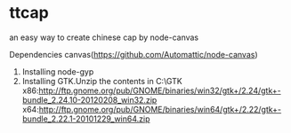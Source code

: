 # ttcap
an easy way to create chinese cap by node-canvas

Dependencies
canvas(https://github.com/Automattic/node-canvas)

1. Installing node-gyp
2. Installing GTK.Unzip the contents in C:\GTK
  x86:http://ftp.gnome.org/pub/GNOME/binaries/win32/gtk+/2.24/gtk+-bundle_2.24.10-20120208_win32.zip
  x64:http://ftp.gnome.org/pub/GNOME/binaries/win64/gtk+/2.22/gtk+-bundle_2.22.1-20101229_win64.zip
